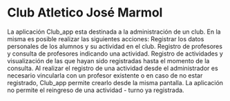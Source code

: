 # Club Atletico José Marmol

La aplicación Club_app esta destinada a la administración de un club. En la misma es posible realizar las siguientes acciones: 
Registrar los datos personales de los alumnos y su actividad en el club.
Registro de profesores y consulta de profesores indicando una actividad.
Registro de actividades y visualización de las que hayan sido registradas hasta el momento de la consulta.
Al realizar el registro de una actividad desde el administrador es necesario vincularla con un profesor existente o en caso de no estar registrado,  Club_app permite crearlo desde la misma pantalla.  La aplicación no permite el reingreso de una actividad - turno ya registrada.
